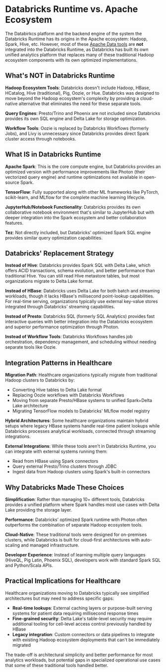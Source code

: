 
# Databricks Runtime vs. Apache Ecosystem
The Databirkcs platform and the backend engine of the system the Databricks Runtime has its origins in the Apache ecosystem: Hadoop, Spark, Hive, etc. However, most of these [Apache Data tools](https://github.com/ajlinhard/byte-size-docs/blob/main/Architectures-Tools/Data/Apache-Data-Tools-Overview.md) are **not** integrated into the Databricks Runtime, as Databricks has built its own unified analytics platform that replaces many of these traditional Hadoop ecosystem components with its own optimized implementations.

## What's NOT in Databricks Runtime

**Hadoop Ecosystem Tools**: Databricks doesn't include Hadoop, HBase, HCatalog, Hive (traditional), Pig, Oozie, or Hue. Databricks was designed to move beyond the Hadoop ecosystem's complexity by providing a cloud-native alternative that eliminates the need for these separate tools.

**Query Engines**: Presto/Trino and Phoenix are not included since Databricks provides its own SQL engine and Delta Lake for storage optimization.

**Workflow Tools**: Oozie is replaced by Databricks Workflows (formerly Jobs), and Livy is unnecessary since Databricks provides direct Spark cluster access through notebooks.

## What IS in Databricks Runtime

**Apache Spark**: This is the core compute engine, but Databricks provides an optimized version with performance improvements like Photon (their vectorized query engine) and runtime optimizations not available in open-source Spark.

**TensorFlow**: Fully supported along with other ML frameworks like PyTorch, scikit-learn, and MLflow for the complete machine learning lifecycle.

**JupyterHub/Notebook Functionality**: Databricks provides its own collaborative notebook environment that's similar to JupyterHub but with deeper integration into the Spark ecosystem and better collaboration features.

**Tez**: Not directly included, but Databricks' optimized Spark SQL engine provides similar query optimization capabilities.

## Databricks' Replacement Strategy

**Instead of Hive**: Databricks provides Spark SQL with Delta Lake, which offers ACID transactions, schema evolution, and better performance than traditional Hive. You can still read Hive metastore tables, but most organizations migrate to Delta Lake format.

**Instead of HBase**: Databricks uses Delta Lake for both batch and streaming workloads, though it lacks HBase's millisecond point-lookup capabilities. For real-time serving, organizations typically use external key-value stores integrated through Databricks' streaming capabilities.

**Instead of Presto**: Databricks SQL (formerly SQL Analytics) provides fast interactive queries with better integration into the Databricks ecosystem and superior performance optimization through Photon.

**Instead of Workflow Tools**: Databricks Workflows handles job orchestration, dependency management, and scheduling without needing separate tools like Oozie.

## Integration Patterns in Healthcare

**Migration Path**: Healthcare organizations typically migrate from traditional Hadoop clusters to Databricks by:
- Converting Hive tables to Delta Lake format
- Replacing Oozie workflows with Databricks Workflows  
- Moving from separate Presto/HBase systems to unified Spark+Delta Lake architecture
- Migrating TensorFlow models to Databricks' MLflow model registry

**Hybrid Architectures**: Some healthcare organizations maintain hybrid setups where legacy HBase systems handle real-time patient lookups while Databricks processes analytical workloads, connected through streaming integrations.

**External Integrations**: While these tools aren't in Databricks Runtime, you can integrate with external systems running them:
- Read from HBase using Spark connectors
- Query external Presto/Trino clusters through JDBC
- Ingest data from Hadoop clusters using Spark's built-in connectors

## Why Databricks Made These Choices

**Simplification**: Rather than managing 10+ different tools, Databricks provides a unified platform where Spark handles most use cases with Delta Lake providing the storage layer.

**Performance**: Databricks' optimized Spark runtime with Photon often outperforms the combination of separate Hadoop ecosystem tools.

**Cloud-Native**: These traditional tools were designed for on-premises clusters, while Databricks is built for cloud-first architectures with auto-scaling and managed infrastructure.

**Developer Experience**: Instead of learning multiple query languages (HiveQL, Pig Latin, Phoenix SQL), developers work with standard Spark SQL and Python/Scala APIs.

## Practical Implications for Healthcare

Healthcare organizations moving to Databricks typically see simplified architectures but may need to address specific gaps:

- **Real-time lookups**: External caching layers or purpose-built serving systems for patient data requiring millisecond response times
- **Fine-grained security**: Delta Lake's table-level security may require additional tooling for cell-level access control previously handled by HBase
- **Legacy integration**: Custom connectors or data pipelines to integrate with existing Hadoop ecosystem deployments that can't be immediately migrated

The trade-off is architectural simplicity and better performance for most analytics workloads, but potential gaps in specialized operational use cases that some of these traditional tools handled better.
